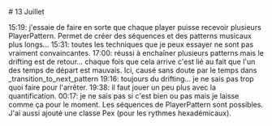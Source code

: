 # 13 Juillet

15:19: j'essaie de faire en sorte que chaque player puisse recevoir plusieurs PlayerPattern. Permet de créer des séquences et des patterns musicaux plus longs...
15:31: toutes les techniques que je peux essayer ne sont pas vraiment convaincantes.
17:00: réussi à enchaîner plusieurs patterns mais le drifting est de retour... chaque fois que cela arrive c'est lié au fait que l'un des temps de départ est mauvais. Ici, causé sans doute par le temps dans _transition_to_next_pattern
19:16: toujours du drifting... je ne sais pas trop quoi faire pour l'arrêter.
19:38: il faut jouer un peu plus avec la quantification.
00:17: je ne sais pas si c'est bien ou pas mais je laisse comme ça pour le moment. Les séquences de PlayerPattern sont possibles. J'ai aussi ajouté une classe Pex (pour les rythmes hexadémicaux).